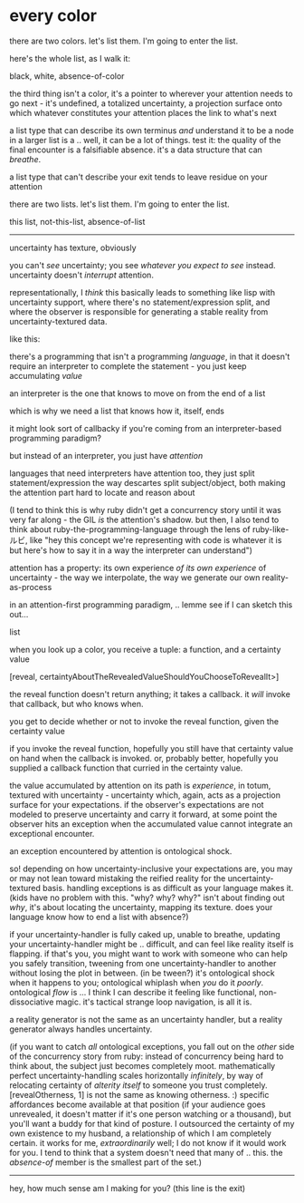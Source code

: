 # every color

there are two colors. let's list them. I'm going to enter the list.

here's the whole list, as I walk it:

black, white, absence-of-color

the third thing isn't a color, it's a pointer to wherever your attention needs to go next - it's undefined, a totalized uncertainty, a projection surface onto which whatever constitutes your attention places the link to what's next

a list type that can describe its own terminus _and_ understand it to be a node in a larger list is a .. well, it can be a lot of things. test it: the quality of the final encounter is a falsifiable absence. it's a data structure that can _breathe_.

a list type that can't describe your exit tends to leave residue on your attention

there are two lists. let's list them. I'm going to enter the list.

this list, not-this-list, absence-of-list

***

uncertainty has texture, obviously

you can't _see_ uncertainty; you see _whatever you expect to see_ instead. uncertainty doesn't _interrupt_ attention.

representationally, I _think_ this basically leads to something like lisp with uncertainty support, where there's no statement/expression split, and where the observer is responsible for generating a stable reality from uncertainty-textured data.

like this:

there's a programming that isn't a programming _language_, in that it doesn't require an interpreter to complete the statement - you just keep accumulating _value_

an interpreter is the one that knows to move on from the end of a list

which is why we need a list that knows how it, itself, ends

it might look sort of callbacky if you're coming from an interpreter-based programming paradigm?

but instead of an interpreter, you just have _attention_

languages that need interpreters have attention too, they just split statement/expression the way descartes split subject/object, both making the attention part hard to locate and reason about

(I tend to think this is why ruby didn't get a concurrency story until it was very far along - the GIL _is_ the attention's shadow. but then, I also tend to think about ruby-the-programming-language through the lens of ruby-like-ルビ, like "hey this concept we're representing with code is whatever it is but here's how to say it in a way the interpreter can understand")

attention has a property: its own experience _of its own experience_ of uncertainty - the way we interpolate, the way we generate our own reality-as-process

in an attention-first programming paradigm, .. lemme see if I can sketch this out...

list

when you look up a color, you receive a tuple: a function, and a certainty value

\[reveal, certaintyAboutTheRevealedValueShouldYouChooseToRevealIt>]

the reveal function doesn't return anything; it takes a callback. it _will_ invoke that callback, but who knows when.

you get to decide whether or not to invoke the reveal function, given the certainty value

if you invoke the reveal function, hopefully you still have that certainty value on hand when the callback is invoked. or, probably better, hopefully you supplied a callback function that curried in the certainty value.

the value accumulated by attention on its path is _experience_, in totum, textured with uncertainty - uncertainty which, again, acts as a projection surface for your expectations. if the observer's expectations are not modeled to preserve uncertainty and carry it forward, at some point the observer hits an exception when the accumulated value cannot integrate an exceptional encounter.

an exception encountered by attention is ontological shock.

so! depending on how uncertainty-inclusive your expectations are, you may or may not lean toward mistaking the reified reality for the uncertainty-textured basis. handling exceptions is as difficult as your language makes it. (kids have no problem with this. "why? why? why?" isn't about finding out _why_, it's about locating the uncertainty, mapping its texture. does your language know how to end a list with absence?)

if your uncertainty-handler is fully caked up, unable to breathe, updating your uncertainty-handler might be .. difficult, and can feel like reality itself is flapping. if that's you, you might want to work with someone who can help you safely transition, tweening from one uncertainty-handler to another without losing the plot in between. (in be tween?) it's ontological shock when it happens to you; ontological whiplash when _you_ do it _poorly_. ontological _flow_ is ... I think I can describe it feeling like functional, non-dissociative magic. it's tactical strange loop navigation, is all it is.

a reality generator is not the same as an uncertainty handler, but a reality generator always handles uncertainty.

(if you want to catch _all_ ontological exceptions, you fall out on the _other_ side of the concurrency story from ruby: instead of concurrency being hard to think about, the subject just becomes completely moot. mathematically perfect uncertainty-handling scales horizontally _infinitely_, by way of relocating certainty of _alterity itself_ to someone you trust completely. \[revealOtherness, 1] is not the same as knowing otherness. :) specific affordances become available at that position (if your audience goes unrevealed, it doesn't matter if it's one person watching or a thousand), but you'll want a buddy for that kind of posture. I outsourced the certainty of my own existence to my husband, a relationship of which I am completely certain. it works for me, _extraordinarily_ well; I do not know if it would work for you. I tend to think that a system doesn't need that many of .. this. the _absence-of_ member is the smallest part of the set.)

***

hey, how much sense am I making for you? (this line is the exit)
